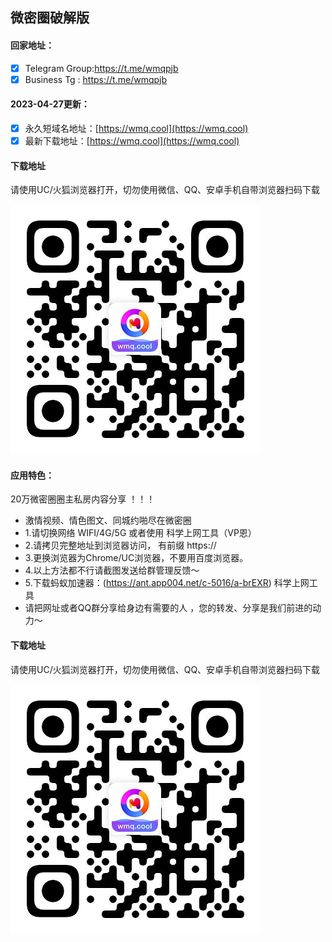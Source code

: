 ## 微密圈破解版

#### 回家地址：
- [x] Telegram Group:https://t.me/wmqpjb
- [x] Business Tg : https://t.me/wmqpjb
#### 2023-04-27更新：
- [x] 永久短域名地址：[https://wmq.cool](https://wmq.cool)
- [x] 最新下载地址：[https://wmq.cool](https://wmq.cool)
#### 下载地址

请使用UC/火狐浏览器打开，切勿使用微信、QQ、安卓手机自带浏览器扫码下载

![微密圈破解版下载二维码](code.jpg)
#### 应用特色：
20万微密圈圈主私房内容分享 ！！！
- 激情视频、情色图文、同城约啪尽在微密圈
- 1.请切换网络 WIFI/4G/5G 或者使用 科学上网工具（VP恩）
- 2.请拷贝完整地址到浏览器访问， 有前缀 https://
- 3.更换浏览器为Chrome/UC浏览器，不要用百度浏览器。
- 4.以上方法都不行请截图发送给群管理反馈～
- 5.下载蚂蚁加速器：(https://ant.app004.net/c-5016/a-brEXR) 科学上网工具
- 请把网址或者QQ群分享给身边有需要的人 ，您的转发、分享是我们前进的动力～
#### 下载地址

请使用UC/火狐浏览器打开，切勿使用微信、QQ、安卓手机自带浏览器扫码下载

![微密圈破解版下载二维码](code.jpg)

